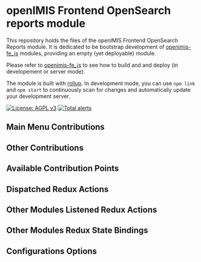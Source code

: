# openIMIS Frontend OpenSearch reports module
This repository holds the files of the openIMIS Frontend OpenSearch Reports module.
It is dedicated to be bootstrap development of [openimis-fe_js](https://github.com/openimis/openimis-fe_js) modules, providing an empty (yet deployable) module.

Please refer to [openimis-fe_js](https://github.com/openimis/openimis-fe_js) to see how to build and and deploy (in developement or server mode).

The module is built with [rollup](https://rollupjs.org/).
In development mode, you can use `npm link` and `npm start` to continuously scan for changes and automatically update your development server.

[![License: AGPL v3](https://img.shields.io/badge/License-AGPL%20v3-blue.svg)](https://www.gnu.org/licenses/agpl-3.0)
[![Total alerts](https://img.shields.io/lgtm/alerts/g/openimis/openimis-fe-opensearch_reports_js.svg?logo=lgtm&logoWidth=18)](https://lgtm.com/projects/g/openimis/openimis-fe-opensearch_reports_js/alerts/)

## Main Menu Contributions

## Other Contributions

## Available Contribution Points

## Dispatched Redux Actions

## Other Modules Listened Redux Actions

## Other Modules Redux State Bindings

## Configurations Options